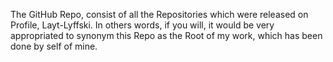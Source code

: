 The GitHub Repo, consist of all the Repositories which were released on Profile, Layt-Lyffski. In others words, if you will, it would be very appropriated to synonym this Repo as the Root of my work, which has been done by self of mine. 